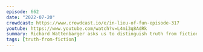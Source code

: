 ```yaml
---
episode: 662
date: "2022-07-20"
crowdcast: https://www.crowdcast.io/e/in-lieu-of-fun-episode-317
youtube: https://www.youtube.com/watch?v=L4mi3q8AdRk
summary: Richard Wattenbarger asks us to distinguish truth from fiction
tags: [truth-from-fiction]
---
```

